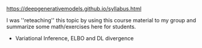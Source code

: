 https://deepgenerativemodels.github.io/syllabus.html

I was ''reteaching'' this topic by   using this course material to my group and summarize some math/exercises  here for students.


+ Variational Inference, ELBO and DL divergence 

